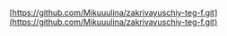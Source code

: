 [https://github.com/Mikuuulina/zakrivayuschiy-teg-f.git](https://github.com/Mikuuulina/zakrivayuschiy-teg-f.git)
